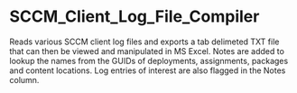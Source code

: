 # SCCM_Client_Log_File_Compiler
Reads various SCCM client log files and exports a tab delimeted TXT file that can then be viewed and manipulated in MS Excel.  Notes are added to lookup the names from the GUIDs of deployments, assignments, packages and content locations.  Log entries of interest are also flagged in the Notes column. 
